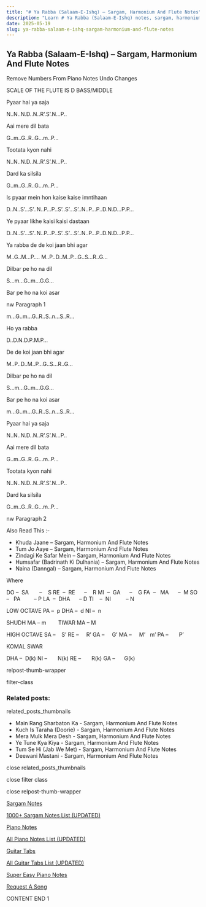 ```yaml
---
title: "# Ya Rabba (Salaam-E-Ishq) – Sargam, Harmonium And Flute Notes"
description: "Learn # Ya Rabba (Salaam-E-Ishq) notes, sargam, harmonium notations and flute notes. Easy step-by-step tutorial for beginners."
date: 2025-05-19
slug: ya-rabba-salaam-e-ishq-sargam-harmonium-and-flute-notes
---
```


## Ya Rabba (Salaam-E-Ishq) – Sargam, Harmonium And Flute Notes

Remove Numbers From Piano Notes
Undo Changes

SCALE OF THE FLUTE IS D BASS/MIDDLE

Pyaar hai ya saja

N..N..N.D..N..R’.S’.N…P..

Aai mere dil bata

G..m..G..R..G…m..P…

Tootata kyon nahi

N..N..N.D..N..R’.S’.N…P..

Dard ka silsila

G..m..G..R..G…m..P…

Is pyaar mein hon kaise kaise imntihaan

D..N..S’…S’..N..P…P..S’..S’…S’..N..P…P..D.N.D…P.P…

Ye pyaar likhe kaisi kaisi dastaan

D..N..S’…S’..N..P…P..S’..S’…S’..N..P…P..D.N.D…P.P…

Ya rabba de de koi jaan bhi agar

M..G..M…P…. M..P..D..M..P…G..S…R..G…

Dilbar pe ho na dil

S…m…G..m…G.G…

Bar pe ho na koi asar

nw Paragraph 1

m…G..m…G..R..S..n…S..R…

Ho ya rabba

D..D.N.D.P.M.P…

De de koi jaan bhi agar

M..P..D..M..P…G..S…R..G…

Dilbar pe ho na dil

S…m…G..m…G.G…

Bar pe ho na koi asar

m…G..m…G..R..S..n…S..R…

Pyaar hai ya saja

N..N..N.D..N..R’.S’.N…P..

Aai mere dil bata

G..m..G..R..G…m..P…

Tootata kyon nahi

N..N..N.D..N..R’.S’.N…P..

Dard ka silsila

G..m..G..R..G…m..P…

nw Paragraph 2

Also Read This :-

* Khuda Jaane – Sargam, Harmonium And Flute Notes
* Tum Jo Aaye – Sargam, Harmonium And Flute Notes
* Zindagi Ke Safar Mein – Sargam, Harmonium And Flute Notes
* Humsafar (Badrinath Ki Dulhania) – Sargam, Harmonium And Flute Notes
* Naina (Danngal) – Sargam, Harmonium And Flute Notes

Where

DO –  SA       –    S
RE  –  RE      –    R
MI  –  GA      –    G
FA  –   MA      –  M
SO  –   PA         – P
LA  –  DHA      – D
TI    –  NI          – N

LOW OCTAVE
PA –  p
DHA –  d
NI –  n

SHUDH MA – m        TIWAR MA – M

HIGH OCTAVE
SA –    S’
RE –     R’
GA –     G’
MA –     M’   m’
PA –       P’

KOMAL SWAR

DHA –  D(k)
NI –       N(k)
RE –       R(k)
GA –      G(k)

relpost-thumb-wrapper

filter-class

### Related posts:

related_posts_thumbnails

* Main Rang Sharbaton Ka - Sargam, Harmonium And Flute Notes
* Kuch Is Taraha (Doorie) - Sargam, Harmonium And Flute Notes
* Mera Mulk Mera Desh - Sargam, Harmonium And Flute Notes
* Ye Tune Kya Kiya - Sargam, Harmonium And Flute Notes
* Tum Se Hi (Jab We Met) - Sargam, Harmonium And Flute Notes
* Deewani Mastani - Sargam, Harmonium And Flute Notes

close related_posts_thumbnails

close filter class

close relpost-thumb-wrapper

[Sargam Notes](/sargam-notes.html)

[1000+ Sargam Notes List (UPDATED)](/all-songs-list-sargam-notes.html)

[Piano Notes](/piano-notes.html)

[All Piano Notes List (UPDATED)](/all-songs-list-piano-notes.html)

[Guitar Tabs](/guitar-tabs.html)

[All Guitar Tabs List (UPDATED)](/all-songs-list-guitar-tabs.html)

[Super Easy Piano Notes](https://studywall.in/)

[Request A Song](/request-a-song.html)

CONTENT END 1

